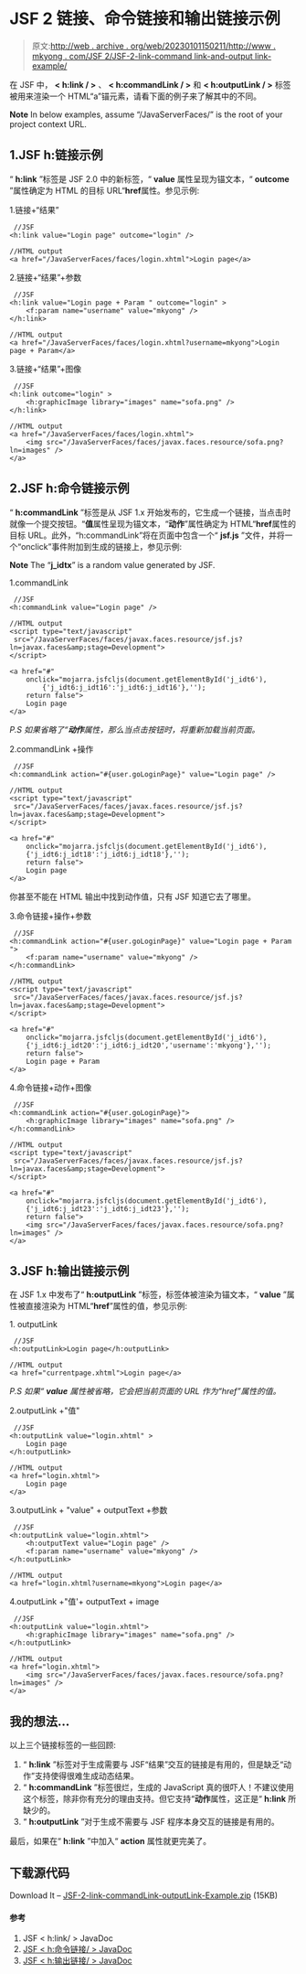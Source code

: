 # JSF 2 链接、命令链接和输出链接示例

> 原文:[http://web . archive . org/web/20230101150211/http://www . mkyong . com/JSF 2/JSF-2-link-command link-and-output link-example/](http://web.archive.org/web/20230101150211/http://www.mkyong.com/jsf2/jsf-2-link-commandlink-and-outputlink-example/)

在 JSF 中， **< h:link / >** 、 **< h:commandLink / >** 和 **< h:outputLink / >** 标签被用来渲染一个 HTML“a”锚元素，请看下面的例子来了解其中的不同。

**Note**
In below examples, assume “/JavaServerFaces/” is the root of your project context URL.

## 1.JSF h:链接示例

“ **h:link** ”标签是 JSF 2.0 中的新标签，“ **value** 属性呈现为锚文本，“ **outcome** ”属性确定为 HTML 的目标 URL“**href**属性。参见示例:

1.链接+“结果”

```
 //JSF
<h:link value="Login page" outcome="login" />

//HTML output
<a href="/JavaServerFaces/faces/login.xhtml">Login page</a> 
```

2.链接+“结果”+参数

```
 //JSF
<h:link value="Login page + Param " outcome="login" >
	<f:param name="username" value="mkyong" />
</h:link>

//HTML output
<a href="/JavaServerFaces/faces/login.xhtml?username=mkyong">Login page + Param</a> 
```

3.链接+“结果”+图像

```
 //JSF
<h:link outcome="login" >
	<h:graphicImage library="images" name="sofa.png" />
</h:link>

//HTML output
<a href="/JavaServerFaces/faces/login.xhtml">
	<img src="/JavaServerFaces/faces/javax.faces.resource/sofa.png?ln=images" />
</a> 
```

## 2.JSF h:命令链接示例

“ **h:commandLink** ”标签是从 JSF 1.x 开始发布的，它生成一个链接，当点击时就像一个提交按钮。“**值**属性呈现为锚文本，“**动作**”属性确定为 HTML“**href**属性的目标 URL。此外，“h:commandLink”将在页面中包含一个“ **jsf.js** ”文件，并将一个“onclick”事件附加到生成的链接上，参见示例:

**Note**
The “**j_idtx**” is a random value generated by JSF.

1.commandLink

```
 //JSF
<h:commandLink value="Login page" />	

//HTML output
<script type="text/javascript" 
 src="/JavaServerFaces/faces/javax.faces.resource/jsf.js?ln=javax.faces&amp;stage=Development">
</script>

<a href="#"
	onclick="mojarra.jsfcljs(document.getElementById('j_idt6'),
        {'j_idt6:j_idt16':'j_idt6:j_idt16'},'');
	return false">
	Login page
</a> 
```

*P.S 如果省略了“**动作**属性，那么当点击按钮时，将重新加载当前页面。*

2.commandLink +操作

```
 //JSF
<h:commandLink action="#{user.goLoginPage}" value="Login page" />		

//HTML output
<script type="text/javascript" 
 src="/JavaServerFaces/faces/javax.faces.resource/jsf.js?ln=javax.faces&amp;stage=Development">
</script>

<a href="#" 
	onclick="mojarra.jsfcljs(document.getElementById('j_idt6'),
	{'j_idt6:j_idt18':'j_idt6:j_idt18'},'');
	return false">
	Login page
</a> 
```

你甚至不能在 HTML 输出中找到动作值，只有 JSF 知道它去了哪里。

3.命令链接+操作+参数

```
 //JSF
<h:commandLink action="#{user.goLoginPage}" value="Login page + Param ">
	<f:param name="username" value="mkyong" />
</h:commandLink>

//HTML output
<script type="text/javascript" 
 src="/JavaServerFaces/faces/javax.faces.resource/jsf.js?ln=javax.faces&amp;stage=Development">
</script>

<a href="#" 
	onclick="mojarra.jsfcljs(document.getElementById('j_idt6'),
	{'j_idt6:j_idt20':'j_idt6:j_idt20','username':'mkyong'},'');
	return false">
	Login page + Param 
</a> 
```

4.命令链接+动作+图像

```
 //JSF
<h:commandLink action="#{user.goLoginPage}">
	<h:graphicImage library="images" name="sofa.png" />
</h:commandLink>

//HTML output
<script type="text/javascript" 
 src="/JavaServerFaces/faces/javax.faces.resource/jsf.js?ln=javax.faces&amp;stage=Development">
</script>

<a href="#" 
	onclick="mojarra.jsfcljs(document.getElementById('j_idt6'),
	{'j_idt6:j_idt23':'j_idt6:j_idt23'},'');
	return false">
	<img src="/JavaServerFaces/faces/javax.faces.resource/sofa.png?ln=images" />
</a> 
```

## 3.JSF h:输出链接示例

在 JSF 1.x 中发布了“ **h:outputLink** ”标签，标签体被渲染为锚文本，“ **value** ”属性被直接渲染为 HTML“**href**”属性的值，参见示例:

1\. outputLink

```
 //JSF
<h:outputLink>Login page</h:outputLink>

//HTML output
<a href="currentpage.xhtml">Login page</a> 
```

*P.S 如果“ **value** 属性被省略，它会把当前页面的 URL 作为“href”属性的值。*

2.outputLink +"值"

```
 //JSF
<h:outputLink value="login.xhtml" >
	Login page
</h:outputLink>

//HTML output
<a href="login.xhtml">
	Login page
</a> 
```

3.outputLink + "value" + outputText +参数

```
 //JSF
<h:outputLink value="login.xhtml">
	<h:outputText value="Login page" />
	<f:param name="username" value="mkyong" />
</h:outputLink>

//HTML output
<a href="login.xhtml?username=mkyong">Login page</a> 
```

4.outputLink +"值'+ outputText + image

```
 //JSF
<h:outputLink value="login.xhtml">
	<h:graphicImage library="images" name="sofa.png" />
</h:outputLink>

//HTML output
<a href="login.xhtml">
	<img src="/JavaServerFaces/faces/javax.faces.resource/sofa.png?ln=images" />
</a> 
```

## 我的想法…

以上三个链接标签的一些回顾:

1.  “ **h:link** ”标签对于生成需要与 JSF“结果”交互的链接是有用的，但是缺乏“动作”支持使得很难生成动态结果。
2.  “ **h:commandLink** ”标签很烂，生成的 JavaScript 真的很吓人！不建议使用这个标签，除非你有充分的理由支持。但它支持“**动作**属性，这正是“ **h:link** 所缺少的。
3.  “ **h:outputLink** ”对于生成不需要与 JSF 程序本身交互的链接是有用的。

最后，如果在“ **h:link** ”中加入“ **action** 属性就更完美了。

## 下载源代码

Download It – [JSF-2-link-commandLink-outputLink-Example.zip](http://web.archive.org/web/20220121234631/http://www.mkyong.com/wp-content/uploads/2010/10/JSF-2-link-commandLink-outputLink-Example.zip) (15KB)

#### 参考

1.  JSF < h:link/ > JavaDoc
2.  [JSF < h:命令链接/ > JavaDoc](http://web.archive.org/web/20220121234631/https://javaserverfaces.dev.java.net/nonav/docs/2.0/pdldocs/facelets/h/commandLink.html)
3.  [JSF < h:输出链接/ > JavaDoc](http://web.archive.org/web/20220121234631/https://javaserverfaces.dev.java.net/nonav/docs/2.0/pdldocs/facelets/h/outputLink.html)

<input type="hidden" id="mkyong-current-postId" value="7249">